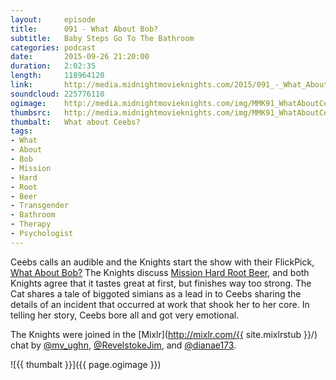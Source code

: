 ```yaml
---
layout:     episode
title:      091 - What About Bob?
subtitle:   Baby Steps Go To The Bathroom
categories: podcast
date:       2015-09-26 21:20:00
duration:   2:02:35
length:     118964120
link:       http://media.midnightmovieknights.com/2015/091_-_What_About_Bob.m4a
soundcloud: 225776110
ogimage:    http://media.midnightmovieknights.com/img/MMK91_WhatAboutCeebs-750x422.png
thumbsrc:   http://media.midnightmovieknights.com/img/MMK91_WhatAboutCeebs-200x198.png
thumbalt:   What about Ceebs?
tags:
- What
- About
- Bob
- Mission
- Hard
- Root
- Beer
- Transgender
- Bathroom
- Therapy
- Psychologist
---
```

Ceebs calls an audible and the Knights start the show with their FlickPick, [What About Bob?](http://www.imdb.com/title/tt0103241/) The Knights discuss [Mission Hard Root Beer](http://missionbrewery.com/beer-styles/), and both Knights agree that it tastes great at first, but finishes way too strong. The Cat shares a tale of biggoted simians as a lead in to Ceebs sharing the details of an incident that occurred at work that shook her to her core. In telling her story, Ceebs bore all and got very emotional.

The Knights were joined in the [Mixlr](http://mixlr.com/{{ site.mixlrstub }}/) chat by [@mv_ughn](https://twitter.com/mv_ughn), [@RevelstokeJim](https://twitter.com/RevelstokeJim), and [@dianae173](https://twitter.com/dianae173).

![{{ thumbalt }}]({{ page.ogimage }})
